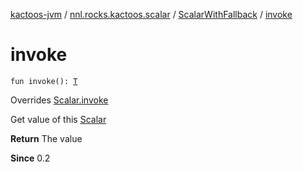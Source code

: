 [kactoos-jvm](../../index.md) / [nnl.rocks.kactoos.scalar](../index.md) / [ScalarWithFallback](index.md) / [invoke](./invoke.md)

# invoke

`fun invoke(): `[`T`](index.md#T)

Overrides [Scalar.invoke](../../nnl.rocks.kactoos/-scalar/invoke.md)

Get value of this [Scalar](../../nnl.rocks.kactoos/-scalar/index.md)

**Return**
The value

**Since**
0.2

